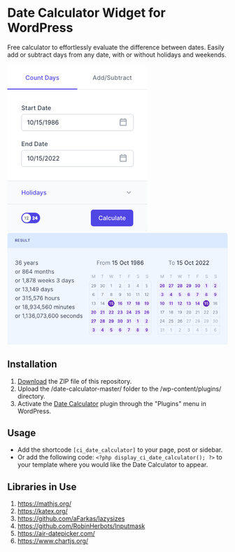 # Date Calculator Widget for WordPress

Free calculator to effortlessly evaluate the difference between dates. Easily add or subtract days from any date, with or without holidays and weekends.

![Date Calculator Input Form](/assets/images/screenshot-1.png "Date Calculator Input Form")
![Date Calculator Calculation Results](/assets/images/screenshot-2.png "Date Calculator Calculation Results")

## Installation

1. [Download](https://github.com/pub-calculator-io/date-calculator/archive/refs/heads/master.zip) the ZIP file of this repository.
2. Upload the /date-calculator-master/ folder to the /wp-content/plugins/ directory.
3. Activate the [Date Calculator](https://www.calculator.io/date-calculator/ "Date Calculator Homepage") plugin through the "Plugins" menu in WordPress.

## Usage
* Add the shortcode `[ci_date_calculator]` to your page, post or sidebar.
* Or add the following code: `<?php display_ci_date_calculator(); ?>` to your template where you would like the Date Calculator to appear.

## Libraries in Use
1. https://mathjs.org/
2. https://katex.org/
3. https://github.com/aFarkas/lazysizes
4. https://github.com/RobinHerbots/Inputmask
5. https://air-datepicker.com/
6. https://www.chartjs.org/
